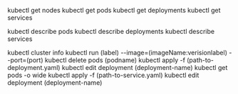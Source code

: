kubectl get nodes
kubectl get pods
kubectl get deployments 
kubectl get services

kubectl describe pods 
kubectl describe deployments
kubectl describe services

kubectl cluster info
kubectl run (label) --image=(imageName:verisionlabel) --port=(port)
kubectl delete pods (podname)
kubectl apply -f (path-to-deployment.yaml)
kubectl edit deployment (deployment-name)
kubectl get pods -o wide
kubectl apply -f (path-to-service.yaml)
kubectl edit deployment (deployment-name) 

